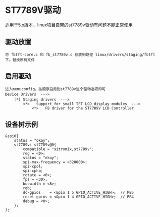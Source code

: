 # ST7789V驱动
适用于5.x版本，linux项目自带的st7789v驱动有问题不能正常使用
## 驱动放置
	将 fbtft-core.c 和 fb_st7789v.c 存放到路径 linux/drivers/staging/fbtft 下，替换原有文件
## 启用驱动
	进入menuconfig，按顺序启用到st7789v这个驱动选项即可
	Device Drivers  --->　
		[*] Staging drivers  --->　
			<*>   Support for small TFT LCD display modules  ---> 
				<*>   FB driver for the ST7789V LCD Controller 

## 设备树示例

```
&spi0{
    status = "okay";
    st7789v: st7789v@0{
        compatible = "sitronix,st7789v";
        reg = <0>;
        status = "okay";
        spi-max-frequency = <320000>;
        spi-cpol;
        spi-cpha;
        rotate = <0>;
        fps = <30>;
        buswidth = <8>;
        rgb;
        dc-gpios    = <&pio 1 5 GPIO_ACTIVE_HIGH>;  // PB5 
        reset-gpios = <&pio 1 4 GPIO_ACTIVE_HIGH>;  // PB4
        debug = <0>;
    };
};
```

